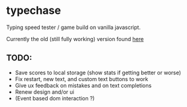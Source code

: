 # typechase
Typing speed tester / game build on vanilla javascript.

Currently the old (still fully working) version found [here](https://arttu.pennanen.org/sub/typechase/)

## TODO:
* Save scores to local storage (show stats if getting better or worse)
* Fix restart, new text, and custom text buttons to work
* Give ux feedback on mistakes and on text completions
* Renew design and/or ui
* (Event based dom interaction ?)
